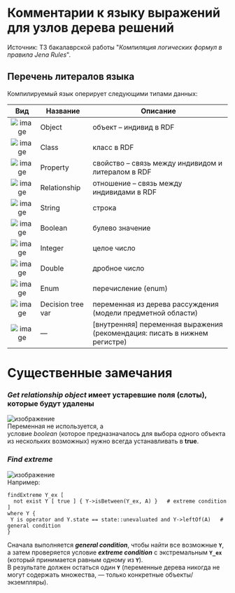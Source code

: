# Комментарии к языку выражений для узлов дерева решений

Источник: ТЗ бакалаврской работы "_Компиляция логических формул в правила Jena Rules_".



## Перечень литералов языка
Компилируемый язык оперирует следующими типами данных:

|Вид|Название|Описание|
|:----:|----|----|
|![image](https://github.com/den1s0v/decision-tree-interface/assets/42928670/852af515-8d68-4fa4-b979-ad769c5369d8)|Object|объект – индивид в RDF|
|![image](https://github.com/den1s0v/decision-tree-interface/assets/42928670/8a9b5a27-c50f-439b-a38e-40a82a9aeb7a)|Class|класс в RDF|
|![image](https://github.com/den1s0v/decision-tree-interface/assets/42928670/439363d5-5757-42ad-bcc7-e01570f81dfe)|Property|свойство – связь между индивидом и литералом в RDF|
|![image](https://github.com/den1s0v/decision-tree-interface/assets/42928670/fd3f8f23-eba2-4976-90f3-67d28c2d51c7)|Relationship|отношение – связь между индивидами в RDF|
|![image](https://github.com/den1s0v/decision-tree-interface/assets/42928670/ff84783e-649c-4ba7-9123-63cc6188d75d)|String|строка|
|![image](https://github.com/den1s0v/decision-tree-interface/assets/42928670/55bddd62-e70d-4445-baf3-111d0a09482b)|Boolean|булево значение|
|![image](https://github.com/den1s0v/decision-tree-interface/assets/42928670/2be484ce-2116-4b80-af76-2d84ab0c5cab)|Integer|целое число|
|![image](https://github.com/den1s0v/decision-tree-interface/assets/42928670/64a8ce1c-1d37-45f4-a7e7-8dbc8e069c7e)|Double|дробное число|
|![image](https://github.com/den1s0v/decision-tree-interface/assets/42928670/6320fe3c-cb87-45ff-81e6-20ea8f0b678a)|Enum|перечисление (enum)|
|![image](https://github.com/den1s0v/decision-tree-interface/assets/42928670/e58a5cb3-5ab4-4c5e-8efb-a6aa29dac46a)|Decision tree var|переменная из дерева рассуждения (модели предметной области)|
|![image](https://github.com/den1s0v/decision-tree-interface/assets/42928670/7e9e2588-e447-44e1-97a5-d24afd73df10)| — | [внутренняя] переменная выражения (рекомендация:  писать в нижнем регистре) |


# Существенные замечания

### _Get relationship object_ имеет устаревшие поля (слоты), которые будут удалены
![изображение](https://github.com/den1s0v/decision-tree-interface/assets/42928670/769c01c2-8c53-4996-bc04-2f4ceb2218ef)  
Переменная не используется, а  
условие _boolean_ (которое предназначалось для выбора одного объекта из нескольких возможных) нужно всегда устанавливать в **true**.


### _Find extreme_

![изображение](https://github.com/den1s0v/decision-tree-interface/assets/42928670/70f4b554-aa29-4c9f-a05f-c9e51b6993f4)  
Например:  
```
findExtreme Y_ex [ 
  not exist Y [ true ] { Y->isBetween(Y_ex, A) }   # extreme condition
]  
where Y {
 Y is operator and Y.state == state::unevaluated and Y->leftOf(A)   # general condition
}
```

Сначала выполняется **_general condition_**, чтобы найти все возможные **`Y`**, а затем проверяется условие **_extreme condition_** с экстремальным **`Y_ex`** (который принимается равным одному из **`Y`**).  
В результате должен остаться один **`Y`** (переменные дерева никогда не могут содержать множества, — только конкретные объекты/экземпляры).
